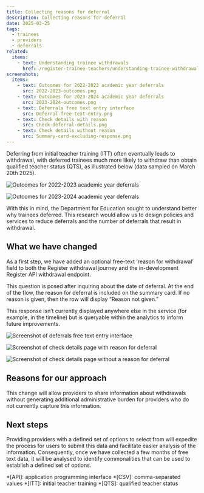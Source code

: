 ```yaml
---
title: Collecting reasons for deferral
description: Collecting reasons for deferral
date: 2025-03-25
tags:
  - trainees
  - providers
  - deferrals
related:
  items:
    - text: Understanding trainee withdrawals
      href: /register-trainee-teachers/understanding-trainee-withdrawals/
screenshots:
  items:
    - text: Outcomes for 2022-2023 academic year deferrals
      src: 2022-2023-outcomes.png
    - text: Outcomes for 2023-2024 academic year deferrals
      src: 2023-2024-outcomes.png
    - text: Deferrals free text entry interface 
      src: Deferral-free-text-entry.png
    - text: Check details with reason
      src: Check-deferral-details.png
    - text: Check details without reason
      src: Summary-card-excluding-response.png
---
```


Deferring from initial teacher training (ITT) often eventually leads to withdrawal, with deferred trainees much more likely to withdraw than obtain qualified teacher status (QTS), as illustrated below (data sampled on March 20th 2025).

![Outcomes for 2022-2023 academic year deferrals](2022-2023-outcomes.png "Outcomes for 2022-2023 academic year deferrals")

![Outcomes for 2023-2024 academic year deferrals](2023-2024-outcomes.png "Outcomes for 2023-2024 academic year deferrals")

With this in mind, the Department for Education sought to understand better why trainees deferred. This research would allow us to design policies and services to reduce deferrals and the number of deferrals that result in withdrawal.

## What we have changed

As a first step, we have added an optional free-text ‘reason for withdrawal’ field to both the Register withdrawal journey and the in-development Register API withdrawal endpoint.

This question is posed after inquiring about the date of deferral. At the end of the flow, the reason for deferral is included on the summary card.  If no reason is given, then the row will display “Reason not given.”  

This response isn’t currently displayed anywhere else in the service (for example, in the timeline) but is queryable within the analytics to inform future improvements.

![Screenshot of deferrals free text entry interface](Why-has-the-trainee-deferred.png)

![Screenshot of check details page with reason for deferral](Check-deferral-details.png)

![Screenshot of check details page without a reason for deferral](Summary-card-excluding-response.png)

## Reasons for our approach

This change will allow providers to share information about withdrawals without generating additional administrative burden for providers who do not currently capture this information.

## Next steps

Providing providers with a defined set of options to select from will expedite the process for users to submit this data and facilitate easier analysis of the information. Consequently, once we have collected a few months of free text data, it will be analysed to identify commonalities that can be used to establish a defined set of options.

*[API]: application programming interface
*[CSV]: comma-separated values
*[ITT]: initial teacher training
*[QTS]: qualified teacher status
